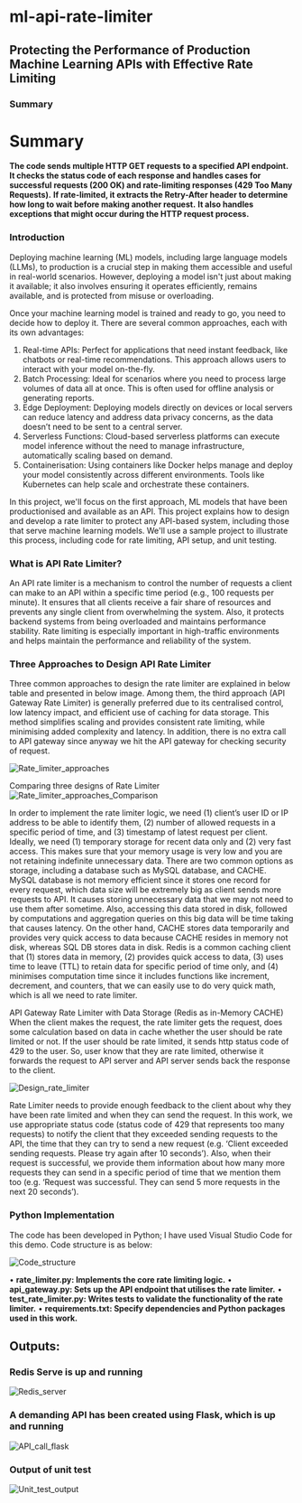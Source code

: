 # ml-api-rate-limiter

## Protecting the Performance of Production Machine Learning APIs with Effective Rate Limiting

### Summary
# Summary
**The code sends multiple HTTP GET requests to a specified API endpoint.**
**It checks the status code of each response and handles cases for successful requests (200 OK) and rate-limiting responses (429 Too Many Requests).**
**If rate-limited, it extracts the Retry-After header to determine how long to wait before making another request.**
**It also handles exceptions that might occur during the HTTP request process.**

### Introduction
Deploying machine learning (ML) models, including large language models (LLMs), to production is a crucial step in making them accessible and useful in real-world scenarios. However, deploying a model isn't just about making it available; it also involves ensuring it operates efficiently, remains available, and is protected from misuse or overloading. 

Once your machine learning model is trained and ready to go, you need to decide how to deploy it. There are several common approaches, each with its own advantages:
1.	Real-time APIs: Perfect for applications that need instant feedback, like chatbots or real-time recommendations. This approach allows users to interact with your model on-the-fly.
2.	Batch Processing: Ideal for scenarios where you need to process large volumes of data all at once. This is often used for offline analysis or generating reports.
3.	Edge Deployment: Deploying models directly on devices or local servers can reduce latency and address data privacy concerns, as the data doesn’t need to be sent to a central server.
4.	Serverless Functions: Cloud-based serverless platforms can execute model inference without the need to manage infrastructure, automatically scaling based on demand.
5.	Containerisation: Using containers like Docker helps manage and deploy your model consistently across different environments. Tools like Kubernetes can help scale and orchestrate these containers.

In this project, we'll focus on the first approach, ML models that have been productionised and available as an API. This project explains how to design and develop a rate limiter to protect any API-based system, including those that serve machine learning models. We'll use a sample project to illustrate this process, including code for rate limiting, API setup, and unit testing.

### What is API Rate Limiter?
An API rate limiter is a mechanism to control the number of requests a client can make to an API within a specific time period (e.g., 100 requests per minute). It ensures that all clients receive a fair share of resources and prevents any single client from overwhelming the system. Also, it protects backend systems from being overloaded and maintains performance stability. Rate limiting is especially important in high-traffic environments and helps maintain the performance and reliability of the system.

### Three Approaches to Design API Rate Limiter
Three common approaches to design the rate limiter are explained in below table and presented in below image. Among them, the third approach (API Gateway Rate Limiter) is generally preferred due to its centralised control, low latency impact, and efficient use of caching for data storage. This method simplifies scaling and provides consistent rate limiting, while minimising added complexity and latency. In addition, there is no extra call to API gateway since anyway we hit the API gateway for checking security of request. 

![Rate_limiter_approaches](https://github.com/user-attachments/assets/052b0764-f80b-403b-9227-c4504247b2b1)

Comparing three designs of Rate Limiter
![Rate_limiter_approaches_Comparison](https://github.com/user-attachments/assets/f7332970-c767-468c-a2e0-533ceb48de67)

In order to implement the rate limiter logic, we need (1) client’s user ID or IP address to be able to identify them, (2) number of allowed requests in a specific period of time, and (3) timestamp of latest request per client. Ideally, we need (1) temporary storage for recent data only and (2) very fast access. This makes sure that your memory usage is very low and you are not retaining indefinite unnecessary data. There are two common options as storage, including a database such as MySQL database, and CACHE. MySQL database is not memory efficient since it stores one record for every request, which data size will be extremely big as client sends more requests to API. It causes storing unnecessary data that we may not need to use them after sometime. Also, accessing this data stored in disk, followed by computations and aggregation queries on this big data will be time taking that causes latency. On the other hand, CACHE stores data temporarily and provides very quick access to data because CACHE resides in memory not disk, whereas SQL DB stores data in disk.
Redis is a common caching client that (1) stores data in memory, (2) provides quick access to data, (3) uses time to leave (TTL) to retain data for specific period of time only, and (4) minimises computation time since it includes functions like increment, decrement, and counters, that we can easily use to do very quick math, which is all we need to rate limiter.

API Gateway Rate Limiter with Data Storage (Redis as in-Memory CACHE)
When the client makes the request, the rate limiter gets the request, does some calculation based on data in cache whether the user should be rate limited or not. If the user should be rate limited, it sends http status code of 429 to the user. So, user know that they are rate limited, otherwise it forwards the request to API server and API server sends back the response to the client.

![Design_rate_limiter](https://github.com/user-attachments/assets/96293ab2-3b3f-4500-8b55-db1a6d762a35)

Rate Limiter needs to provide enough feedback to the client about why they have been rate limited and when they can send the request. In this work, we use appropriate status code (status code of 429 that represents too many requests) to notify the client that they exceeded sending requests to the API, the time that they can try to send a new request (e.g. ‘Client exceeded sending requests. Please try again after 10 seconds’). Also, when their request is successful, we provide them information about how many more requests they can send in a specific period of time that we mention them too (e.g. ‘Request was successful. They can send 5 more requests in the next 20 seconds’).

### Python Implementation
The code has been developed in Python; I have used Visual Studio Code for this demo. Code structure is as below:

![Code_structure](https://github.com/user-attachments/assets/32087172-71fe-43c8-84a7-eac2d57482f9)

•	**rate_limiter.py: Implements the core rate limiting logic.**
•	**api_gateway.py: Sets up the API endpoint that utilises the rate limiter.**
•	**test_rate_limiter.py: Writes tests to validate the functionality of the rate limiter.**
•	**requirements.txt: Specify dependencies and Python packages used in this work.**

## Outputs:

### Redis Serve is up and running
![Redis_server](https://github.com/user-attachments/assets/708a8257-ed26-459f-b591-9d4bff1e6717)

### A demanding API has been created using Flask, which is up and running
![API_call_flask](https://github.com/user-attachments/assets/d5a91361-304f-4c78-ba77-5dd587331297)

### Output of unit test
![Unit_test_output](https://github.com/user-attachments/assets/5786f08b-8ac0-4b94-b132-b34a4e51dd31)
